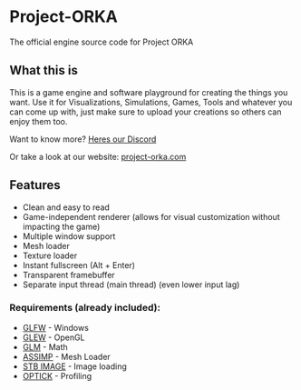# Project-ORKA
The official engine source code for Project ORKA

## What this is
This is a game engine and software playground for creating the things you want.
Use it for Visualizations, Simulations, Games, Tools and whatever you can come up with, just make sure to upload your creations so others can enjoy them too.

Want to know more? [Heres our Discord](https://discord.gg/NUH4bRzqwJ)

Or take a look at our website: [project-orka.com](https://project-orka.com)

## Features
* Clean and easy to read
* Game-independent renderer (allows for visual customization without impacting the game)
* Multiple window support
* Mesh loader
* Texture loader
* Instant fullscreen (Alt + Enter)
* Transparent framebuffer
* Separate input thread (main thread) (even lower input lag)

### Requirements (already included):
* [GLFW](https://www.glfw.org/) - Windows
* [GLEW](http://glew.sourceforge.net/) - OpenGL
* [GLM](https://glm.g-truc.net/0.9.9/index.html) - Math
* [ASSIMP](https://www.assimp.org/) - Mesh Loader
* [STB IMAGE](https://github.com/nothings/stb) - Image loading
* [OPTICK](https://github.com/bombomby/optick) - Profiling
